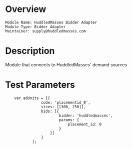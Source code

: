 # Overview

```
Module Name: HuddledMasses Bidder Adapter
Module Type: Bidder Adapter
Maintainer: supply@huddledmasses.com
```

# Description

Module that connects to HuddledMasses' demand sources

# Test Parameters
```
    var adUnits = [{
                code: 'placementid_0',
                sizes: [[300, 250]],
                bids: [{
                        bidder: 'huddledmasses',
                        params: {
                            placement_id: 0
                        }
                    }]
                }
            ];
```
